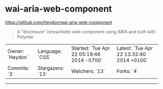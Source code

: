 # wai-aria-web-component

https://github.com/Heydon/wai-aria-web-component
<blockquote>
A &quot;disclosure&quot; (show/hide) web component using ARIA and built with Polymer
</blockquote>

<table>
<tr><td>Owner: `Heydon`</td>
    <td>Language: `CSS`</td>
    <td>Started: `Tue Apr 22 05:19:46 2014 -0700`</td>
    <td>Latest: `Tue Apr 22 13:32:40 2014 +0100`</td></tr>
<tr><td>Commits: `3`</td>
    <td>Stargazers: `13`</td>
    <td>Watchers: `13`</td>
    <td>Forks: `4`</td></tr>
</table>

---

